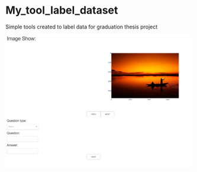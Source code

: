 # My_tool_label_dataset
 Simple tools created to label data for graduation thesis project
 
 ![Image demo](demo_3.png)

